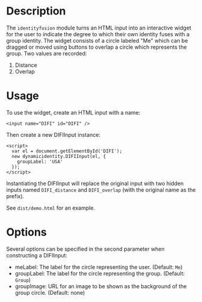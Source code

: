 # Description

The `identityfusion` module turns an HTML input into an interactive
widget for the user to indicate the degree to which their own identity
fuses with a group identity. The widget consists of a circle labeled
"Me" which can be dragged or moved using buttons to overlap a circle
which represents the group. Two values are recorded:

1. Distance
2. Overlap

# Usage

To use the widget, create an HTML input with a name:

```
<input name="DIFI" id="DIFI" />
```

Then create a new DIFIInput instance:

```
<script>
  var el = document.getElementById('DIFI');
  new dynamicidentity.DIFIInput(el, {
    groupLabel: 'USA'
  });
</script>
```

Instantiating the DIFIInput will replace the original input
with two hidden inputs named `DIFI_distance` and `DIFI_overlap`
(with the original name as the prefix).

See `dist/demo.html` for an example.

# Options

Several options can be specified in the second parameter
when constructing a DIFIInput:

* meLabel: The label for the circle representing the user. (Default: `Me`)
* groupLabel: The label for the circle representing the group. (Default: `Group`)
* groupImage: URL for an image to be shown as the background of the group circle. (Default: none)
